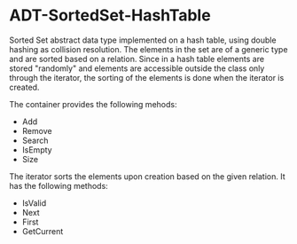 # ADT-SortedSet-HashTable

  Sorted Set abstract data type implemented on a hash table, using double hashing as collision resolution. The elements in the set are of a generic type
and are sorted based on a relation. Since in a hash table elements are stored "randomly" and elements are accessible outside the class only through 
the iterator, the sorting of the elements is done when the iterator is created.

The container provides the following mehods:
  - Add
  - Remove
  - Search
  - IsEmpty
  - Size

The iterator sorts the elements upon creation based on the given relation. It has the following methods:
  - IsValid
  - Next
  - First
  - GetCurrent
